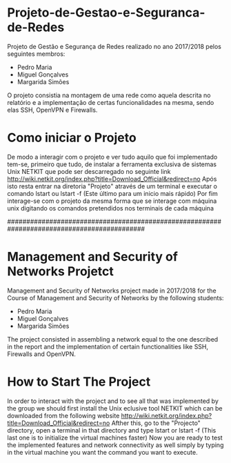 # Projeto-de-Gestao-e-Seguranca-de-Redes
Projeto de Gestão e Segurança de Redes realizado no ano 2017/2018 pelos seguintes membros:
- Pedro Maria
- Miguel Gonçalves
- Margarida Simões

O projeto consistia na montagem de uma rede como aquela descrita no relatório e a implementação de certas funcionalidades na mesma, sendo elas SSH, OpenVPN e Firewalls.

# Como iniciar o Projeto
De modo a interagir com o projeto e ver tudo aquilo que foi implementado tem-se, primeiro que tudo, de instalar a ferramenta exclusiva de sistemas Unix NETKIT que pode ser descarregado no seguinte link http://wiki.netkit.org/index.php?title=Download_Official&redirect=no
Após isto resta entrar na diretoria "Projeto" através de um terminal e executar o comando lstart ou lstart -f (Este último para um inicio mais rápido)
Por fim interage-se com o projeto da mesma forma que se interage com máquina unix digitando os comandos pretendidos nos terminais de cada máquina

############################################################################################
# Management and Security of Networks Projetct
Management and Security of Networks project made in 2017/2018 for the Course of Management and Security of Networks by the following students:
- Pedro Maria
- Miguel Gonçalves
- Margarida Simões

The project consisted in assembling a network equal to the one described in the report and the implementation of certain functionalities like SSH, Firewalls and OpenVPN.

# How to Start The Project
In order to interact with the project and to see all that was implemented by the group we should first install the Unix eclusive tool NETKIT which can be downloaded from the following website http://wiki.netkit.org/index.php?title=Download_Official&redirect=no
Afther this, go to the "Projecto" directory, open a terminal in that directory and type lstart or lstart -f (This last one is to initialize the virtual machines faster)
Now you are ready to test the implemented features and network connectivity as well simply by typing in the virtual machine you want the command you want to execute.
